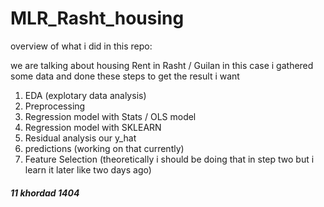 # MLR_Rasht_housing

overview of what i did in this repo:

we are talking about housing Rent in Rasht / Guilan in this case i gathered some data and done these steps to get the result i want 
1. EDA (explotary data analysis)
2. Preprocessing
3. Regression model with Stats / OLS model
4. Regression model with SKLEARN
5. Residual analysis our y_hat
6. predictions (working on that currently)
7. Feature Selection (theoretically i should be doing that in step two but i learn it later like two days ago)


 ##### 11 khordad 1404
